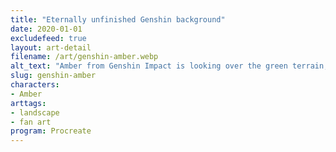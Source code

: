 ```yaml
---
title: "Eternally unfinished Genshin background"
date: 2020-01-01
excludefeed: true
layout: art-detail
filename: /art/genshin-amber.webp
alt_text: "Amber from Genshin Impact is looking over the green terrain, dotted with sparse vegetation and trees. In the distance, harrowing cliffs and mountains are visible."
slug: genshin-amber
characters:
- Amber
arttags:
- landscape
- fan art
program: Procreate
---
```

